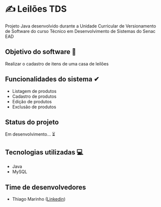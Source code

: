 # ✍ Leilões TDS
Projeto Java desenvolvido durante a Unidade Curricular de Versionamento de Software do curso Técnico em Desenvolvimento de Sistemas do Senac EAD

## Objetivo do software 🎯
Realizar o cadastro de itens de uma casa de leilões

## Funcionalidades do sistema ✔
- Listagem de produtos
- Cadastro de produtos
- Edição de produtos
- Exclusão de produtos

## Status do projeto
Em desenvolvimento... ⏳

## Tecnologias utilizadas 💻
- Java
- MySQL

## Time de desenvolvedores
- Thiago Marinho (<a href="https://www.linkedin.com/in/thiago-marinho-47b160377/">Linkedin</a>)
